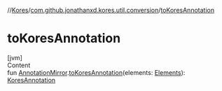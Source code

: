 //[Kores](../index.md)/[com.github.jonathanxd.kores.util.conversion](index.md)/[toKoresAnnotation](to-kores-annotation.md)



# toKoresAnnotation  
[jvm]  
Content  
fun [AnnotationMirror](https://docs.oracle.com/javase/8/docs/api/javax/lang/model/element/AnnotationMirror.html).[toKoresAnnotation](to-kores-annotation.md)(elements: [Elements](https://docs.oracle.com/javase/8/docs/api/javax/lang/model/util/Elements.html)): [KoresAnnotation](../com.github.jonathanxd.kores.base/index.md#%5Bcom.github.jonathanxd.kores.base%2FKoresAnnotation%2F%2F%2FPointingToDeclaration%2F%5D%2FClasslikes%2F-1211764316)  



